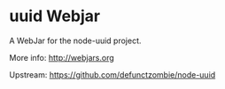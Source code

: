 uuid Webjar
===============

A WebJar for the node-uuid project.

More info: http://webjars.org

Upstream: https://github.com/defunctzombie/node-uuid
